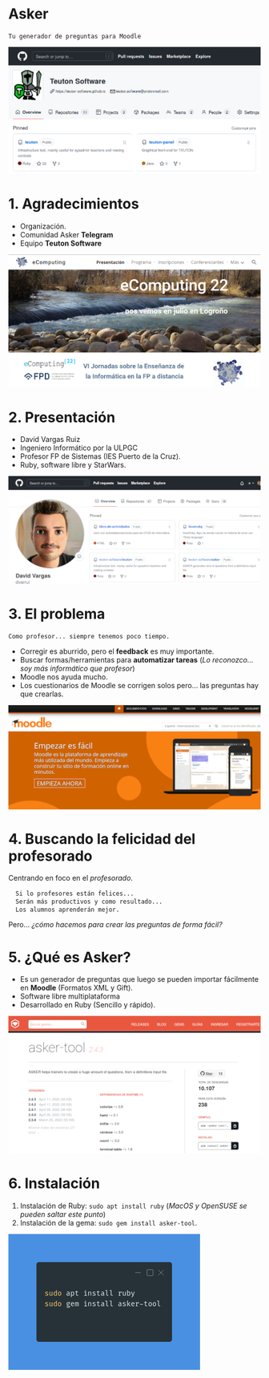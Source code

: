 
# Asker

```
Tu generador de preguntas para Moodle
```

![](images/teuton-software.png)

# 1. Agradecimientos

* Organización.
* Comunidad Asker **Telegram**
* Equipo **Teuton Software** 

![](images/organizacion.png)

# 2. Presentación

* David Vargas Ruiz
* Ingeniero Informático por la ULPGC
* Profesor FP de Sistemas (IES Puerto de la Cruz).
* Ruby, software libre y StarWars.

![](images/presentacion.png)

# 3. El problema

```
Como profesor... siempre tenemos poco tiempo.
```
* Corregir es aburrido, pero el **feedback** es muy importante.
* Buscar formas/herramientas para **automatizar tareas** (_Lo reconozco... soy más informático que profesor_)
* Moodle nos ayuda mucho.
* Los cuestionarios de Moodle se corrigen solos pero... las preguntas hay que crearlas.

![](images/moodle.png)

# 4. Buscando la felicidad del profesorado

Centrando en foco en el _profesorado_.

```
  Si lo profesores están felices...
  Serán más productivos y como resultado...
  Los alumnos aprenderán mejor.
```

Pero... _¿cómo hacemos para crear las preguntas de forma fácil?_

# 5. ¿Qué es Asker?

* Es un generador de preguntas que luego se pueden importar fácilmente en **Moodle** (Formatos XML y Gift).
* Software libre multiplataforma
* Desarrollado en Ruby (Sencillo y rápido).

![](images/rubygems.png)

# 6. Instalación

1. Instalación de Ruby: `sudo apt install ruby` (_MacOS y OpenSUSE se pueden saltar este punto_)
2. Instalación de la gema: `sudo gem install asker-tool`.

![](images/instalar.png)
